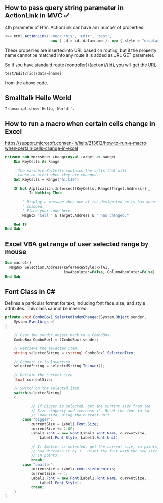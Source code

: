 ## How to pass query string parameter in ActionLink in MVC :white_check_mark:


4th parameter of Html.ActionLink can have any number of properties:

```c#
<%= Html.ActionLink("Check this", "Edit", "test", 
                     new { id = id, data=name }, new { style = "display:block" })%>
```                     
These properties are inserted into URL based on routing, but if the property name cannot be matched into any route it is added as URL GET parameter.

So if you have standard route {controller}/{action}/{id}, you will get the URL:

```
test/Edit/[id]?data=[name] 
```
from the above code.


## Smalltalk Hello World

```smalltalk
Transcript show:'Hello, World!'.
```

## How to run a macro when certain cells change in Excel
https://support.microsoft.com/en-in/help/213612/how-to-run-a-macro-when-certain-cells-change-in-excel

```vb
Private Sub Worksheet_Change(ByVal Target As Range)
    Dim KeyCells As Range

    ' The variable KeyCells contains the cells that will
    ' cause an alert when they are changed.
    Set KeyCells = Range("A1:C10")
    
    If Not Application.Intersect(KeyCells, Range(Target.Address)) _
           Is Nothing Then

        ' Display a message when one of the designated cells has been 
        ' changed.
        ' Place your code here.
        MsgBox "Cell " & Target.Address & " has changed."
       
    End If
End Sub
```


## Excel VBA get range of user selected range by mouse

```vb
Sub macro1()
  MsgBox Selection.Address(ReferenceStyle:=xlA1, _
                           RowAbsolute:=False, ColumnAbsolute:=False)
End Sub
```

## Font Class in C#
Defines a particular format for text, including font face, size, and style attributes. This class cannot be inherited.
```csharp
private void ComboBox1_SelectedIndexChanged(System.Object sender, 
    System.EventArgs e)
{

    // Cast the sender object back to a ComboBox.
    ComboBox ComboBox1 = (ComboBox) sender;

    // Retrieve the selected item.
    string selectedString = (string) ComboBox1.SelectedItem;

    // Convert it to lowercase.
    selectedString = selectedString.ToLower();

    // Declare the current size.
    float currentSize;

    // Switch on the selected item. 
    switch(selectedString)
    {

            // If Bigger is selected, get the current size from the 
            // Size property and increase it. Reset the font to the
            //  new size, using the current unit.
        case "bigger":
            currentSize = Label1.Font.Size;
            currentSize += 2.0F;
            Label1.Font = new Font(Label1.Font.Name, currentSize, 
                Label1.Font.Style, Label1.Font.Unit);

            // If Smaller is selected, get the current size, in points,
            // and decrease it by 1.  Reset the font with the new size
            // in points.
            break;
        case "smaller":
            currentSize = Label1.Font.SizeInPoints;
            currentSize -= 1;
            Label1.Font = new Font(Label1.Font.Name, currentSize, 
                Label1.Font.Style);
            break;
    }
}
```
